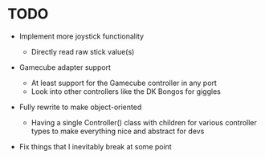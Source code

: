 # TODO

* Implement more joystick functionality
  * Directly read raw stick value(s)
* Gamecube adapter support
  * At least support for the Gamecube controller in any port
  * Look into other controllers like the DK Bongos for giggles
* Fully rewrite to make object-oriented
  * Having a single Controller() class with children for various controller types to make everything nice and abstract for devs
  
* Fix things that I inevitably break at some point
